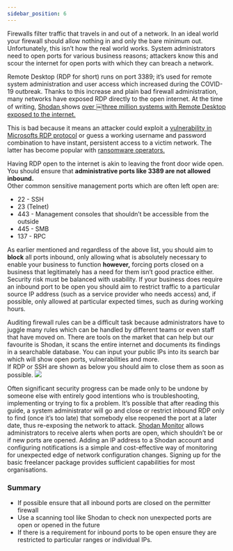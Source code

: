 ```yaml
---
sidebar_position: 6
---
```


Firewalls filter traffic that travels in and out of a network. In an ideal world your firewall should allow nothing in and only the bare minimum out. Unfortunately, this isn’t how the real world works. System administrators need to open ports for various business reasons; attackers know this and scour the internet for open ports with which they can breach a network.

 Remote Desktop (RDP for short) runs on port 3389; it’s used for remote system administration and user access which increased during the COVID-19 outbreak. Thanks to this increase and plain bad firewall administration, many networks have exposed RDP directly to the open internet. At the time of writing, [Shodan ][1]shows [over ￼three million systems with Remote Desktop exposed to the internet.][2]
  
This is bad because it means an attacker could exploit a [vulnerability in Microsofts RDP protocol][3] or guess a working username and password combination to have instant, persistent access to a victim network. The latter has become popular with [ransomware operators.][4]

Having RDP open to the internet is akin to leaving the front door wide open. You should ensure that **administrative ports like 3389 are not allowed inbound.**  
Other common sensitive management ports which are often left open are:  

- 22 - SSH
- 23 (Telnet)
- 443 - Management consoles that shouldn’t be accessible from the outside
- 445 - SMB
- 137 - RPC

As earlier mentioned and regardless of the above list, you should aim to **block** all ports inbound, only allowing what is absolutely necessary to enable your business to function **however,** forcing ports closed on a business that legitimately has a need for them isn’t good practice either. Security risk must be balanced with usability. If your business does require an inbound port to be open you should aim to restrict traffic to a particular source IP address (such as a service provider who needs access) and, if possible, only allowed at particular expected times, such as during working hours. 

Auditing firewall rules can be a difficult task because administrators have to juggle many rules which can be handled by different teams or even staff that have moved on. There are tools on the market that can help but our favourite is Shodan, it scans the entire internet and documents its findings in a searchable database. You can input your public IPs into its search bar which will show open ports, vulnerabilities and more.  
If RDP or SSH are shown as below you should aim to close them as soon as possible. 
![][image-1]
  


Often significant security progress can be made only to be undone by someone else with entirely good intentions who is troubleshooting, implementing or trying to fix a problem. It’s possible that after reading this guide, a system administrator will go and close or restrict inbound RDP only to find (once it’s too late) that somebody else reopened the port at a later date, thus re-exposing the network to attack. [Shodan Monitor][5] allows administrators to receive alerts when ports are open, which shouldn’t be or if new ports are opened. Adding an IP address to a Shodan account and configuring notifications is a simple and cost-effective way of monitoring for unexpected edge of network configuration changes. Signing up for the basic freelancer package provides sufficient capabilities for most organisations.




### Summary

- If possible ensure that all inbound ports are closed on the permitter firewall
- Use a scanning tool like Shodan to check non unexpected ports are open or opened in the future
- If there is a requirement for inbound ports to be open ensure they are restricted to particular ranges or individual IPs. 





[1]:	https://help.shodan.io/the-basics/what-is-shodan
[2]:	https://www.shodan.io/search?query=Remote+Desktop+Protocol
[3]:	https://nvd.nist.gov/vuln/detail/CVE-2019-0708
[4]:	https://www.varonis.com/blog/darkside-ransomware/
[5]:	https://monitor.shodan.io

[image-1]:	/img/DocImages/openportexample.png